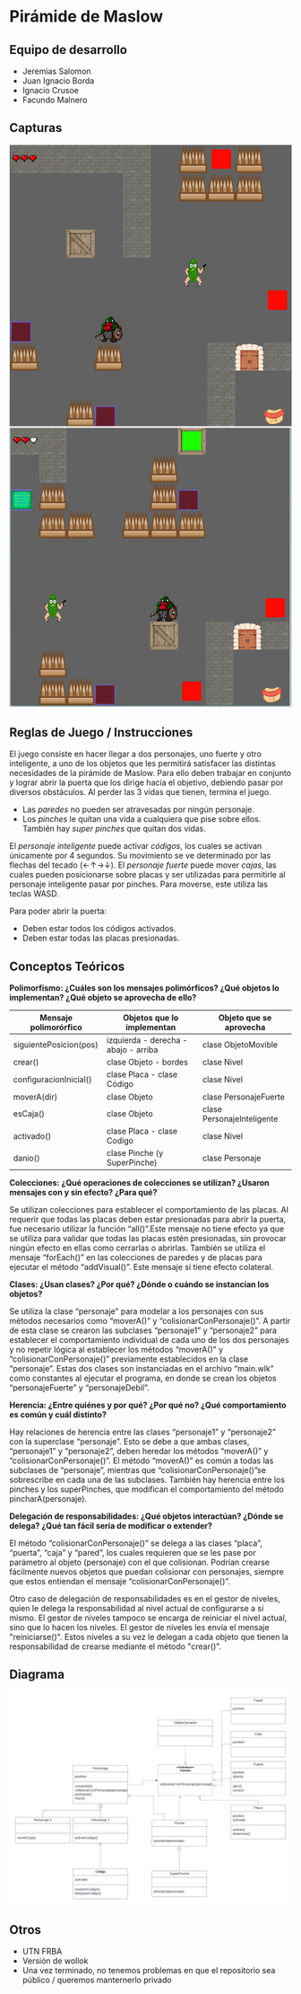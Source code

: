# Pirámide de Maslow

## Equipo de desarrollo

- Jeremias Salomon
- Juan Ignacio Borda
- Ignacio Crusoe
- Facundo Malnero

## Capturas

![Nivel 1](screenshots/captura1.png)
![Nivel 2](screenshots/captura2.png)

## Reglas de Juego / Instrucciones

El juego consiste en hacer llegar a dos personajes, uno fuerte y otro inteligente, a uno de los objetos que les permitirá satisfacer las distintas necesidades de la pirámide de Maslow. Para ello deben trabajar en conjunto y lograr abrir la puerta que los dirige hacia el objetivo, debiendo pasar por diversos obstáculos. Al perder las 3 vidas que tienen, termina el juego. 
- Las *paredes* no pueden ser atravesadas por ningún personaje.
- Los *pinches* le quitan una vida a cualquiera que pise sobre ellos. También hay *super pinches* que quitan dos vidas.

El *personaje inteligente* puede activar *códigos*, los cuales se activan únicamente por 4 segundos. Su movimiento se ve determinado por las flechas del tecado (←↑→↓).
El *personaje fuerte* puede mover *cajas*, las cuales pueden posicionarse sobre placas y ser utilizadas para permitirle al personaje inteligente pasar por pinches. Para moverse, este utiliza las teclas WASD.

Para poder abrir la puerta:
- Deben estar todos los códigos activados.
- Deben estar todas las placas presionadas.

## Conceptos Teóricos

**Polimorfismo: ¿Cuáles son los mensajes polimórficos? ¿Qué objetos lo implementan? ¿Qué objeto se aprovecha de ello?**

| Mensaje polimorórfico | Objetos que lo implementan | Objeto que se aprovecha |
| --- | ----------- | --- |
| siguientePosicion(pos) | izquierda - derecha - abajo - arriba | clase ObjetoMovible |
| crear() | clase Objeto - bordes | clase Nivel |
| configuracionInicial() | clase Placa - clase Código| clase Nivel |
| moverA(dir) | clase Objeto | clase PersonajeFuerte |
| esCaja() | clase Objeto | clase PersonajeInteligente|
| activado() | clase Placa - clase Codigo | clase Nivel|
| danio() | clase Pinche (y SuperPinche)| clase Personaje |


**Colecciones: ¿Qué operaciones de colecciones se utilizan? ¿Usaron mensajes con y sin efecto? ¿Para qué?**

Se utilizan colecciones para establecer el comportamiento de las placas. Al requerir que todas las placas deben estar presionadas para abrir la puerta, fue necesario utilizar la función “all()”.Este mensaje no tiene efecto ya que se utiliza para validar que todas las placas estén presionadas, sin provocar ningún efecto en ellas como cerrarlas o abrirlas.
También se utiliza el mensaje “forEach()” en las colecciones de paredes y de placas para ejecutar el método “addVisual()”. Este mensaje sí tiene efecto colateral.

**Clases: ¿Usan clases? ¿Por qué? ¿Dónde o cuándo se instancian los objetos?**

Se utiliza la clase “personaje” para modelar a los personajes con sus métodos necesarios como “moverA()” y “colisionarConPersonaje()”. A partir de esta clase se crearon las subclases “personaje1” y “personaje2” para establecer el comportamiento individual de cada uno de los dos personajes y no repetir lógica al establecer los métodos “moverA()” y “colisionarConPersonaje()” previamente establecidos en la clase “personaje”. Estas dos clases son instanciadas en el archivo “main.wlk” como constantes al ejecutar el programa, en donde se crean los objetos “personajeFuerte” y “personajeDebil”.

**Herencia: ¿Entre quiénes y por qué? ¿Por qué no? ¿Qué comportamiento es común y cuál distinto?**

Hay relaciones de herencia entre las clases “personaje1” y “personaje2” con la superclase “personaje”. Esto se debe a que ambas clases, “personaje1” y “personaje2”, deben heredar los métodos “moverA()” y “colisionarConPersonaje()”. El método “moverA()” es común a todas las subclases de “personaje”, mientras que “colisionarConPersonaje()”se sobrescribe en cada una de las subclases.
También hay herencia entre los pinches y los superPinches, que modifican el comportamiento del método pincharA(personaje).

**Delegación de responsabilidades: ¿Qué objetos interactúan? ¿Dónde se delega? ¿Qué tan fácil sería de modificar o extender?**

El método “colisionarConPersonaje()” se delega a las clases “placa”, “puerta”, “caja” y “pared”, los cuales requieren que se les pase por parámetro al objeto (personaje) con el que colisionan. Podrían crearse fácilmente nuevos objetos que puedan colisionar con personajes, siempre que estos entiendan el mensaje “colisionarConPersonaje()”.

Otro caso de delegación de responsabilidades es en el gestor de niveles, quien le delega la responsabilidad al nivel actual de configurarse a sí mismo. El gestor de niveles tampoco se encarga de reiniciar el nivel actual, sino que lo hacen los niveles. El gestor de niveles les envía el mensaje "reiniciarse()". Estos niveles a su vez le delegan a cada objeto que tienen la responsabilidad de crearse mediante el método "crear()". 


## Diagrama

![Diagrama](diagram.png)

## Otros

- UTN FRBA
- Versión de wollok
- Una vez terminado, no tenemos problemas en que el repositorio sea público / queremos manternerlo privado
